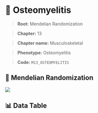 # 🧪 Osteomyelitis

> **Root:** Mendelian Randomization

> **Chapter:** 13  

> **Chapter name:** Musculoskeletal

> **Phenotype:** Osteomyelitis  

> **Code:** `M13_OSTEOMYELITIS`

## 🧬 Mendelian Randomization  

<img src="/MR/Figures/Forward/M13_OSTEOMYELITIS.png"/>

## 📊 Data Table

<CsvTableMRF src="/MR_Data/Forward/M13_OSTEOMYELITIS.csv"/>
